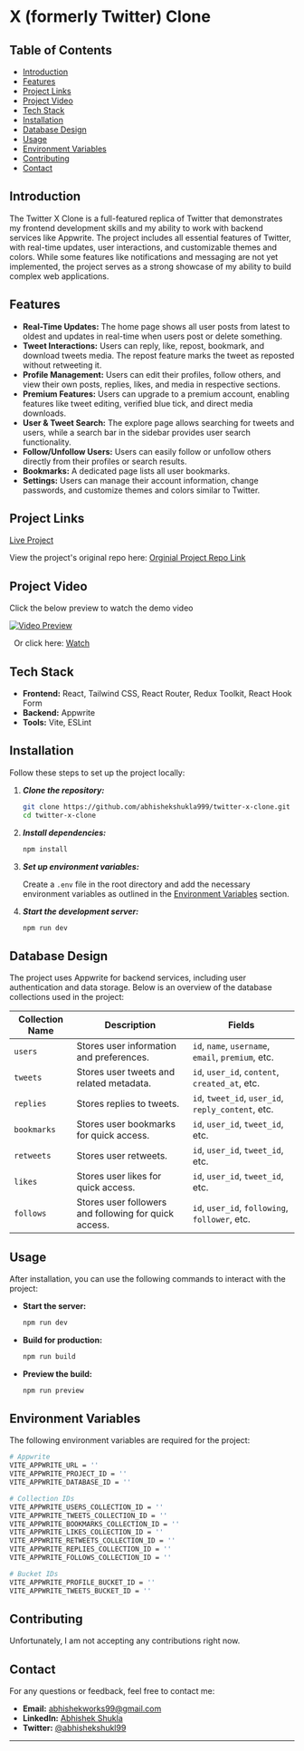 # X (formerly Twitter) Clone

## Table of Contents

- [Introduction](#introduction)
- [Features](#features)
- [Project Links](#project-links)
- [Project Video](#project-video)
- [Tech Stack](#tech-stack)
- [Installation](#installation)
- [Database Design](#database-design)
- [Usage](#usage)
- [Environment Variables](#environment-variables)
- [Contributing](#contributing)
- [Contact](#contact)

## Introduction

The Twitter X Clone is a full-featured replica of Twitter that demonstrates my frontend development skills and my ability to work with backend services like Appwrite. The project includes all essential features of Twitter, with real-time updates, user interactions, and customizable themes and colors. While some features like notifications and messaging are not yet implemented, the project serves as a strong showcase of my ability to build complex web applications.

## Features

- **Real-Time Updates:** The home page shows all user posts from latest to oldest and updates in real-time when users post or delete something.
- **Tweet Interactions:** Users can reply, like, repost, bookmark, and download tweets media. The repost feature marks the tweet as reposted without retweeting it.
- **Profile Management:** Users can edit their profiles, follow others, and view their own posts, replies, likes, and media in respective sections.
- **Premium Features:** Users can upgrade to a premium account, enabling features like tweet editing, verified blue tick, and direct media downloads.
- **User & Tweet Search:** The explore page allows searching for tweets and users, while a search bar in the sidebar provides user search functionality.
- **Follow/Unfollow Users:** Users can easily follow or unfollow others directly from their profiles or search results.
- **Bookmarks:** A dedicated page lists all user bookmarks.
- **Settings:** Users can manage their account information, change passwords, and customize themes and colors similar to Twitter.

## Project Links

[Live Project](https://x.abhishekshukla.xyz/)

View the project's original repo here: [Orginial Project Repo Link](https://github.com/abhishekshukla999/twitter-x-clone)

## Project Video

Click the below preview to watch the demo video

[![Video Preview](https://img.youtube.com/vi/ttLXzbxJu5M/0.jpg)](https://www.youtube.com/watch?v=ttLXzbxJu5M)

&nbsp;
Or click here: [Watch](https://www.youtube.com/watch?v=ttLXzbxJu5M)

## Tech Stack

- **Frontend:** React, Tailwind CSS, React Router, Redux Toolkit, React Hook Form
- **Backend:** Appwrite
- **Tools:** Vite, ESLint

## Installation

Follow these steps to set up the project locally:

1. **_Clone the repository:_**

   ```bash
   git clone https://github.com/abhishekshukla999/twitter-x-clone.git
   cd twitter-x-clone
   ```
2. **_Install dependencies:_**

   ```bash
   npm install
   ```
3. **_Set up environment variables:_**

   Create a `.env` file in the root directory and add the necessary environment variables as outlined in the [Environment Variables](#environment-variables) section.
   &nbsp;
4. **_Start the development server:_**

   ```bash
   npm run dev
   ```

## Database Design

The project uses Appwrite for backend services, including user authentication and data storage. Below is an overview of the database collections used in the project:

| Collection Name | Description                                           | Fields                                                       |
| --------------- | ----------------------------------------------------- | ------------------------------------------------------------ |
| `users`       | Stores user information and preferences.              | `id`, `name`, `username`, `email`, `premium`, etc. |
| `tweets`      | Stores user tweets and related metadata.              | `id`, `user_id`, `content`, `created_at`, etc.       |
| `replies`     | Stores replies to tweets.                             | `id`, `tweet_id`, `user_id`, `reply_content`, etc.   |
| `bookmarks`   | Stores user bookmarks for quick access.               | `id`, `user_id`, `tweet_id`, etc.                      |
| `retweets`    | Stores user retweets.                                 | `id`, `user_id`, `tweet_id`, etc.                      |
| `likes`       | Stores user likes for quick access.                   | `id`, `user_id`, `tweet_id`, etc.                      |
| `follows`     | Stores user followers and following for quick access. | `id`, `user_id`, `following`, `follower`, etc.       |

## Usage

After installation, you can use the following commands to interact with the project:

- **Start the server:**

  ```bash
  npm run dev
  ```
- **Build for production:**

  ```bash
  npm run build
  ```
- **Preview the build:**

  ```bash
  npm run preview
  ```

## Environment Variables

The following environment variables are required for the project:

```bash
# Appwrite
VITE_APPWRITE_URL = ''
VITE_APPWRITE_PROJECT_ID = ''
VITE_APPWRITE_DATABASE_ID = ''

# Collection IDs
VITE_APPWRITE_USERS_COLLECTION_ID = ''
VITE_APPWRITE_TWEETS_COLLECTION_ID = ''
VITE_APPWRITE_BOOKMARKS_COLLECTION_ID = ''
VITE_APPWRITE_LIKES_COLLECTION_ID = ''
VITE_APPWRITE_RETWEETS_COLLECTION_ID = ''
VITE_APPWRITE_REPLIES_COLLECTION_ID = ''
VITE_APPWRITE_FOLLOWS_COLLECTION_ID = ''

# Bucket IDs
VITE_APPWRITE_PROFILE_BUCKET_ID = ''
VITE_APPWRITE_TWEETS_BUCKET_ID = ''

```

## Contributing

Unfortunately, I am not accepting any contributions right now.

## Contact

For any questions or feedback, feel free to contact me:

- **Email:** abhishekworks99@gmail.com
- **LinkedIn:** [Abhishek Shukla](https://www.linkedin.com/in/abhishek-shukla99/)
- **Twitter:** [@abhishekshukl99](https://x.com/abhishekshukl99)

---
